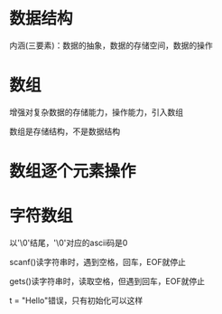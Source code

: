 # 数据结构

内涵(三要素)：数据的抽象，数据的存储空间，数据的操作

# 数组

增强对复杂数据的存储能力，操作能力，引入数组

数组是存储结构，不是数据结构



# 数组逐个元素操作

# 字符数组

以'\0'结尾，'\0'对应的ascii码是0

scanf()读字符串时，遇到空格，回车，EOF就停止

gets()读字符串时，读取空格，但遇到回车，EOF就停止

t = "Hello"错误，只有初始化可以这样
